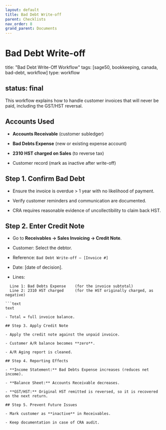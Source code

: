 ```yaml
---
layout: default
title: Bad Debt Write-off
parent: Checklists
nav_order: 8
grand_parent: Documents
---
```


# Bad Debt Write-off

title: "Bad Debt Write-Off Workflow"
tags: [sage50, bookkeeping, canada, bad-debt, workflow]
type: workflow

## status: final

This workflow explains how to handle customer invoices that will never be paid, including the GST/HST reversal.

## Accounts Used

- **Accounts Receivable** (customer subledger)

- **Bad Debts Expense** (new or existing expense account)

- **2310 HST charged on Sales** (to reverse tax)

- Customer record (mark as inactive after write-off)

## Step 1. Confirm Bad Debt

- Ensure the invoice is overdue > 1 year with no likelihood of payment.

- Verify customer reminders and communication are documented.

- CRA requires reasonable evidence of uncollectibility to claim back HST.

## Step 2. Enter Credit Note

- Go to **Receivables → Sales Invoicing → Credit Note**.

- Customer: Select the debtor.

- Reference: `Bad Debt Write-off – [Invoice #]`

- Date: [date of decision].

- Lines:

```text
  Line 1: Bad Debts Expense    (for the invoice subtotal)
  Line 2: 2310 HST charged     (for the HST originally charged, as negative)

```text
text

- Total = full invoice balance.

## Step 3. Apply Credit Note

- Apply the credit note against the unpaid invoice.

- Customer A/R balance becomes **zero**.

- A/R Aging report is cleaned.

## Step 4. Reporting Effects

- **Income Statement:** Bad Debts Expense increases (reduces net income).

- **Balance Sheet:** Accounts Receivable decreases.

- **GST/HST:** Original HST remitted is reversed, so it is recovered on the next return.

## Step 5. Prevent Future Issues

- Mark customer as **inactive** in Receivables.

- Keep documentation in case of CRA audit.

